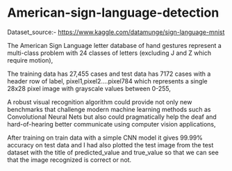 # American-sign-language-detection
Dataset_source:- https://www.kaggle.com/datamunge/sign-language-mnist

The American Sign Language letter database of hand gestures represent a multi-class problem with 24 classes of letters (excluding J and Z which require motion),

The training data has 27,455 cases and test data has 7172 cases with a header row of label, pixel1,pixel2….pixel784 which represents a single 28x28 pixel image with grayscale values between 0-255,

A robust visual recognition algorithm could provide not only new benchmarks that challenge modern machine learning methods such as Convolutional Neural Nets but also could pragmatically help the deaf and hard-of-hearing better communicate using computer vision applications,

After training on train data with a simple CNN model it gives 99.99% accuracy on test data and I had also plotted the test image from the test dataset with the title of predicted_value and true_value so that we can see that the image recognized is correct or not.
